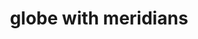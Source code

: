 ---
layout: smileys&emotion
title: globe with meridians
emoji: globe_with_meridians
permalink: 🌐.html
image: assets/img/3moji/globe_with_meridians.png
---